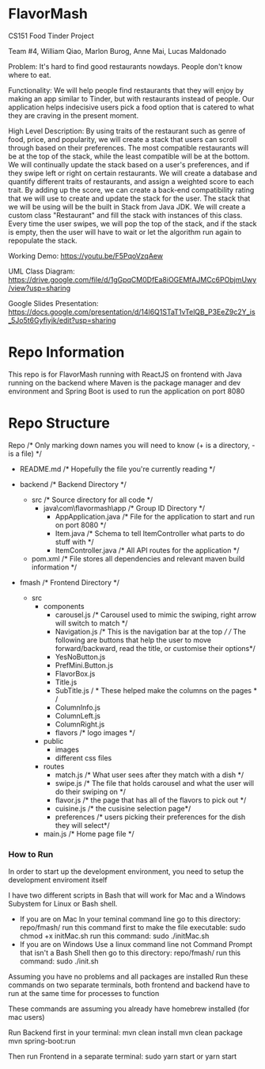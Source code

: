 # FlavorMash
CS151 Food Tinder Project

Team #4, William Qiao, Marlon Burog, Anne Mai, Lucas Maldonado

Problem: It's hard to find good restaurants nowdays. People don't know where to eat.

Functionality: We will help people find restaurants that they will enjoy by making an app similar to Tinder, but with restaurants instead of people. Our application helps indecisive users pick a food option that is catered to what they are craving in the present moment. 

High Level Description: By using traits of the restaurant such as genre of food, price, and popularity, we will create a stack that users can scroll through based on their preferences. The most compatible restaurants will be at the top of the stack, while the least compatible will be at the bottom. We will continually update the stack based on a user's preferences, and if they swipe left or right on certain restaurants. We will create a database and quantify different traits of restaurants, and assign a weighted score to each trait. By adding up the score, we can create a back-end compatibility rating that we will use to create and update the stack for the user. The stack that we will be using will be the built in Stack from Java JDK. We will create a custom class "Restaurant" and fill the stack with instances of this class. Every time the user swipes, we will pop the top of the stack, and if the stack is empty, then the user will have to wait or let the algorithm run again to repopulate the stack.

Working Demo: https://youtu.be/F5PqoVzqAew 

UML Class Diagram: https://drive.google.com/file/d/1gGpqCM0DfEa8iOGEMfAJMCc6PObjmUwy/view?usp=sharing 

Google Slides Presentation: https://docs.google.com/presentation/d/14l6Q1STaT1vTelQB_P3EeZ9c2Y_is_5Jo5t6Gyfiyik/edit?usp=sharing 

# Repo Information

This repo is for FlavorMash running with ReactJS on 
frontend with Java running on the backend where
Maven is the package manager and dev environment
and Spring Boot is used to run the application
on port 8080

# Repo Structure
Repo /* Only marking down names you will need to know (+ is a directory, - is a file) */
 
 - README.md /* Hopefully the file you're currently reading */
 + backend /* Backend Directory */
    + src /* Source directory for all code */
        + java\com\flavormash\app /* Group ID Directory */
            - AppApplication.java /* File for the application to start and run on port 8080 */
            - Item.java /* Schema to tell ItemController what parts to do stuff with */
            - ItemController.java /* All API routes for the application */
    - pom.xml /* File stores all dependencies and relevant maven build information */

 + fmash /* Frontend Directory */
    + src
        + components
            - carousel.js /* Carousel used to mimic the swiping, right arrow will switch to match */
            - Navigation.js /* This is the navigation bar at the top */
            /* The following are buttons that help the user to move forward/backward, read the title, or customise their options*/
            - YesNoButton.js 
            - PrefMini.Button.js
            - FlavorBox.js
            - Title.js
            - SubTitle.js
            / * These helped make the columns on the pages * /
            - ColumnInfo.js
            - ColumnLeft.js
            - ColumnRight.js
            - flavors /* logo images */
        + public
            + images
            - different css files
        + routes
            - match.js /* What user sees after they match with a dish */ 
            - swipe.js /* The file that holds carousel and what the user will do their swiping on */
            - flavor.js /* the page that has all of the flavors to pick out */
            - cuisine.js /* the cusisine selection page*/
            - preferences /* users picking their preferences for the dish they will select*/
        - main.js /* Home page file */

### How to Run 
In order to start up the development environment, you need to setup the development enviroment itself

I have two different scripts in Bash that will work for Mac and a Windows Subystem for Linux or Bash shell.

- If you are on Mac
    In your teminal command line go to this directory: repo/fmash/
    run this command first to make the file executable: sudo chmod +x initMac.sh
    run this command: sudo ./initMac.sh
- If you are on Windows
    Use a linux command line not Command Prompt that isn't a Bash Shell
    then go to this directory: repo/fmash/
    run this command: sudo ./init.sh

Assuming you have no problems and all packages are installed
Run these commands on two separate terminals, both frontend and backend have to run at the same time for processes to function

These commands are assuming you already have homebrew installed (for mac users)

Run Backend first
in your terminal:
mvn clean install
mvn clean package
mvn spring-boot:run

Then run Frontend
in a separate terminal:
sudo yarn start or yarn start
